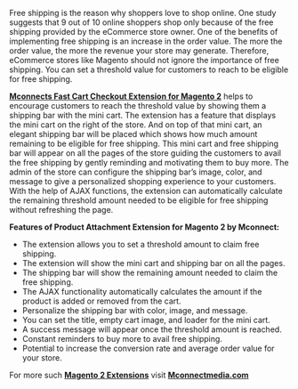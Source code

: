<p>Free shipping is the reason why shoppers love to shop online. One study suggests that 9 out of 10 online shoppers shop only because of the free shipping provided by the eCommerce store owner. One of the benefits of implementing free shipping is an increase in the order value. The more the order value, the more the revenue your store may generate. Therefore, eCommerce stores like Magento should not ignore the importance of free shipping. You can set a threshold value for customers to reach to be eligible for free shipping.</p>
<p><a href="https://www.mconnectmedia.com/free-shipping-bar-magento-2.html"><strong>Mconnects Fast Cart Checkout Extension for Magento 2</strong></a> helps to encourage customers to reach the threshold value by showing them a shipping bar with the mini cart. The extension has a feature that displays the mini cart on the right of the store. And on top of that mini cart, an elegant shipping bar will be placed which shows how much amount remaining to be eligible for free shipping. This mini cart and free shipping bar will appear on all the pages of the store guiding the customers to avail the free shipping by gently reminding and motivating them to buy more. The admin of the store can configure the shipping bar&rsquo;s image, color, and message to give a personalized shopping experience to your customers. With the help of AJAX functions, the extension can automatically calculate the remaining threshold amount needed to be eligible for free shipping without refreshing the page.</p>
<p><strong>Features of Product Attachment Extension for Magento 2 by Mconnect:</strong></p>
<ul>
<li>The extension allows you to set a threshold amount to claim free shipping.</li>
<li>The extension will show the mini cart and shipping bar on all the pages.</li>
<li>The shipping bar will show the remaining amount needed to claim the free shipping.</li>
<li>The AJAX functionality automatically calculates the amount if the product is added or removed from the cart.</li>
<li>Personalize the shipping bar with color, image, and message.</li>
<li>You can set the title, empty cart image, and loader for the mini cart.</li>
<li>A success message will appear once the threshold amount is reached.</li>
<li>Constant reminders to buy more to avail free shipping.</li>
<li>Potential to increase the conversion rate and average order value for your store.</li>
</ul>
<p>For more such <a href="https://www.mconnectmedia.com/magento-2-extensions"><strong>Magento 2 Extensions</strong></a> visit <a href="https://www.mconnectmedia.com"><strong>Mconnectmedia.com</strong></a></p>
